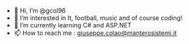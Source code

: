 - 👋 Hi, I’m @gcol96
- 👀 I’m interested in It, football, music and of course coding!
- 🌱 I’m currently learning C# and ASP.NET
- 📫 How to reach me : giuseppe.colao@manterosistemi.it
